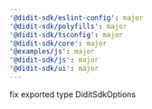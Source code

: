 ```yaml
---
'@didit-sdk/eslint-config': major
'@didit-sdk/polyfills': major
'@didit-sdk/tsconfig': major
'@didit-sdk/core': major
'@examples/js': major
'@didit-sdk/js': major
'@didit-sdk/ui': major
---
```


fix exported type DiditSdkOptions

